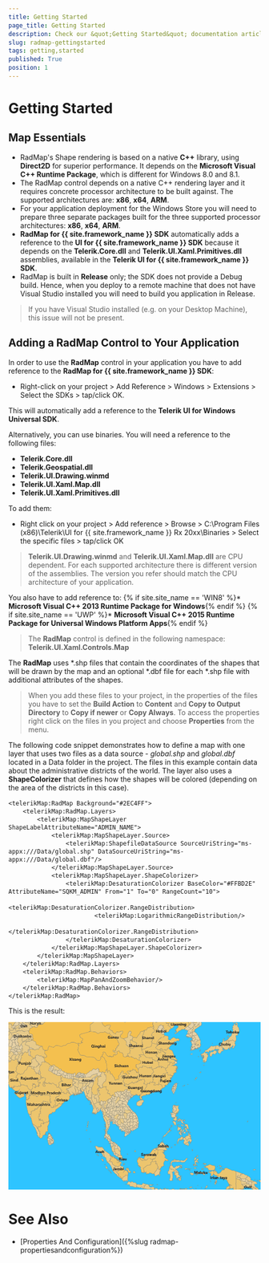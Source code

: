 ```yaml
---
title: Getting Started
page_title: Getting Started
description: Check our &quot;Getting Started&quot; documentation article for RadMap for UWP control.
slug: radmap-gettingstarted
tags: getting,started
published: True
position: 1
---
```


# Getting Started

## Map Essentials

* RadMap's Shape rendering is based on a native **C++** library, using **Direct2D** for superior performance. It depends on the **Microsoft Visual C++ Runtime Package**, which is different for Windows 8.0 and 8.1.
* The RadMap control depends on a native C++ rendering layer and it requires concrete processor architecture to be built against. The supported architectures are: **x86**, **x64**, **ARM**.
* For your application deployment for the Windows Store you will need to prepare three separate packages built for the three supported processor architectures: **x86**, **x64**, **ARM**.
* **RadMap for {{ site.framework_name }} SDK** automatically adds a reference to the **UI for {{ site.framework_name }} SDK** because it depends on the **Telerik.Core.dll** and **Telerik.UI.Xaml.Primitives.dll** assemblies, available in the **Telerik UI for {{ site.framework_name }} SDK**.
* RadMap is built in **Release** only; the SDK does not provide a Debug build. Hence, when you deploy to a remote machine that does not have Visual Studio installed you will need to build you application in Release.

>If you have Visual Studio installed (e.g. on your Desktop Machine), this issue will not be present.

## Adding a RadMap Control to Your Application

In order to use the **RadMap** control in your application you have to add reference to the **RadMap for {{ site.framework_name }} SDK**:

* Right-click on your project > Add Reference > Windows > Extensions > Select the SDKs > tap/click OK.

This will automatically add a reference to the **Telerik UI for Windows Universal SDK**.

Alternatively, you can use binaries. You will need a reference to the following files:

* **Telerik.Core.dll**
* **Telerik.Geospatial.dll**
* **Telerik.UI.Drawing.winmd**
* **Telerik.UI.Xaml.Map.dll**
* **Telerik.UI.Xaml.Primitives.dll**

To add them: 

* Right click on your project > Add reference > Browse > C:\Program Files (x86)\Telerik\UI for {{ site.framework_name }} Rx 20xx\Binaries > Select the specific files > tap/click OK

> **Telerik.UI.Drawing.winmd** and **Telerik.UI.Xaml.Map.dll** are CPU dependent.
For each supported architecture there is different version of the assemblies.
The version you refer should match the CPU architecture of your application.

You also have to add reference to:
{% if site.site_name == 'WIN8' %}* **Microsoft Visual C++ 2013 Runtime Package for Windows**{% endif %}
{% if site.site_name == 'UWP' %}* **Microsoft Visual C++ 2015 Runtime Package for Universal Windows Platform Apps**{% endif %}

> The **RadMap** control is defined in the following namespace: **Telerik.UI.Xaml.Controls.Map**

The **RadMap** uses *.shp files that contain the coordinates of the shapes that will be drawn by the map and an optional *.dbf file for each *.shp file with additional attributes of the shapes.

> When you add these files to your project, in the properties of the files you have to set the **Build Action** to **Content** and **Copy to Output Directory** to **Copy if newer** or **Copy Always**. To access the properties right click on the files in you project and choose **Properties** from the menu.

The following code snippet demonstrates how to define a map with one layer that uses two files as a data source - *global.shp* and *global.dbf* located in a Data folder in the project. The files in this example contain data about the administrative districts of the world. The layer also uses a **ShapeColorizer** that defines how the shapes will be colored (depending on the area of the districts in this case).

	<telerikMap:RadMap Background="#2EC4FF">
	    <telerikMap:RadMap.Layers>
	        <telerikMap:MapShapeLayer ShapeLabelAttributeName="ADMIN_NAME">
	            <telerikMap:MapShapeLayer.Source>
	                <telerikMap:ShapefileDataSource SourceUriString="ms-appx:///Data/global.shp" DataSourceUriString="ms-appx:///Data/global.dbf"/>
	            </telerikMap:MapShapeLayer.Source>
	            <telerikMap:MapShapeLayer.ShapeColorizer>
	                <telerikMap:DesaturationColorizer BaseColor="#FFBD2E" AttributeName="SQKM_ADMIN" From="1" To="0" RangeCount="10">
	                    <telerikMap:DesaturationColorizer.RangeDistribution>
	                        <telerikMap:LogarithmicRangeDistribution/>
	                    </telerikMap:DesaturationColorizer.RangeDistribution>
	                </telerikMap:DesaturationColorizer>
	            </telerikMap:MapShapeLayer.ShapeColorizer>
	        </telerikMap:MapShapeLayer>
	    </telerikMap:RadMap.Layers>
	    <telerikMap:RadMap.Behaviors>
	        <telerikMap:MapPanAndZoomBehavior/>
	    </telerikMap:RadMap.Behaviors>
	</telerikMap:RadMap>

This is the result:

![Rad Map-Getting Started](images/RadMap-GettingStarted.png)

# See Also

* [Properties And Configuration]({%slug radmap-propertiesandconfiguration%})

